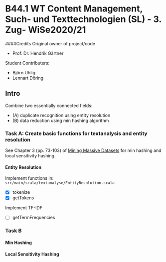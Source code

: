 # B44.1 WT Content Management, Such- und Texttechnologien (SL) - 3. Zug- WiSe2020/21

####Credits
Original owner of project/code 
- Prof. Dr. Hendrik Gärtner

Student Contributers: 
- Björn Uhlig  
- Lennart Döring

## Intro
Combine two essentially connected fields:  
- (A) duplicate recognition using entity resolution
- (B) data reduction using min hashing algorithm 

### Task A: Create basic functions for textanalysis and entity resolution 
See Chapter 3 (pp. 73-103) of [Mining Massive Datasets](http://infolab.stanford.edu/~ullman/mmds/book.pdf) for min hashing and local sensitivity hashing.


#### Entity Resolution
Implement functions in: `src/main/scala/textanalyse/EntityResolution.scala`
- [x] tokenize  
- [x] getTokens

Implement TF-IDF 
- [ ] getTermFrequencies

### Task B

#### Min Hashing

#### Local Sensitivity Hashing 


